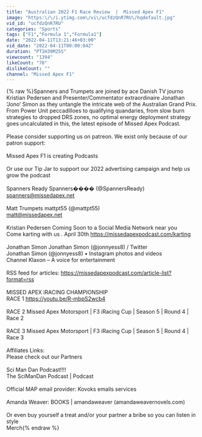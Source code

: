 ```yaml
---
title: "Australian 2022 F1 Race Review  |  Missed Apex F1"
image: "https:\/\/i.ytimg.com\/vi\/ucfdzQnR7RU\/hqdefault.jpg"
vid_id: "ucfdzQnR7RU"
categories: "Sports"
tags: ["F1","Formula 1","Formula1"]
date: "2022-04-11T13:21:46+03:00"
vid_date: "2022-04-11T00:00:04Z"
duration: "PT1H39M25S"
viewcount: "1394"
likeCount: "78"
dislikeCount: ""
channel: "Missed Apex F1"
---
```

{% raw %}Spanners and Trumpets are joined by ace Danish TV journo Kristian Pedersen and Presenter/Commentator extraordinaire Jonathan ‘Jono’ Simon as they untangle the intricate web of the Australian Grand Prix. From Power Unit peccadilloes to qualifying quandaries, from slow burn strategies to dropped DRS zones, no optimal energy deployment strategy goes uncalculated in this, the latest episode of Missed Apex Podcast.<br /><br />Please consider supporting us on patreon. We exist only because of our patron support:<br /><br />Missed Apex F1 is creating Podcasts<br /><br />Or use our Tip Jar to support our 2022  advertising campaign and help us grow the podcast <br /><br />Spanners Ready Spanners���� (@SpannersReady)<br />spanners@missedapex.net<br /><br />Matt Trumpets mattpt55 (@mattpt55)<br />matt@missedapex.net<br /> <br />Kristian Pedersen Coming Soon to a Social Media Network near you<br />Come karting with us . April 30th <a rel="nofollow" target="blank" href="https://missedapexpodcast.com/karting">https://missedapexpodcast.com/karting</a><br />  <br />Jonathan Simon Jonathan Simon (@jonnyess8) / Twitter<br />Jonathan Simon (@jonnyess8) • Instagram photos and videos<br />Channel Klaxon – A voice for entertainment<br /><br />RSS feed for articles: <a rel="nofollow" target="blank" href="https://missedapexpodcast.com/article-list?format=rss">https://missedapexpodcast.com/article-list?format=rss</a><br /> <br />MISSED APEX iRACING CHAMPIONSHIP<br />RACE 1 <a rel="nofollow" target="blank" href="https://youtu.be/R-mbpS2wcb4">https://youtu.be/R-mbpS2wcb4</a><br /> <br />RACE 2 Missed Apex Motorsport  | F3 iRacing Cup  | Season 5  |  Round 4  |  Race 2<br /> <br />RACE 3 Missed Apex Motorsport  | F3 iRacing Cup  | Season 5  |  Round 4  |  Race 3<br /><br />Affiliates Links:<br />Please check out our Partners<br /><br />Sci Man Dan Podcast!!!! <br />The SciManDan Podcast | Podcast<br /><br />Official MAP email provider: Kovoks emails services<br /><br />Amanda Weaver: BOOKS | amandaweaver (amandaweavernovels.com)<br /><br />Or even buy yourself a treat and/or your partner a bribe so you can listen in style<br />Merch{% endraw %}
